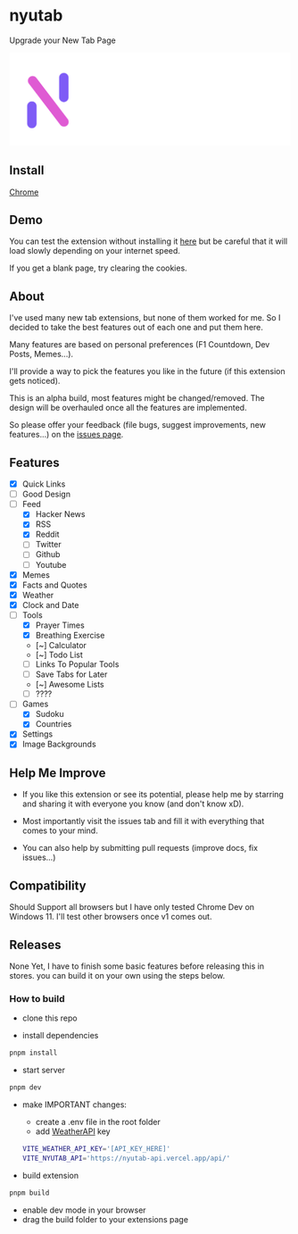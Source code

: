 # nyutab

Upgrade your New Tab Page

![logo](./.github/Assets/nyutab-light.svg)

## Install

[Chrome](https://chrome.google.com/webstore/detail/nyutab/eiikkbmeemdhfgeihpcfaackfofhpebi)

## Demo

You can test the extension without installing it [here](https://nyutab.vercel.app/) but be careful that it will load slowly depending on your internet speed.

If you get a blank page, try clearing the cookies.

## About

I've used many new tab extensions, but none of them worked for me. So I decided to take the best features out of each one and put them here.

Many features are based on personal preferences (F1 Countdown, Dev Posts, Memes...).

I'll provide a way to pick the features you like in the future (if this extension gets noticed).

This is an alpha build, most features might be changed/removed. The design will be overhauled once all the features are implemented.

So please offer your feedback (file bugs, suggest improvements, new features...) on the [issues page](https://github.com/mohamedbechirmejri/nyutab/issues).

## Features

- [x] Quick Links
- [ ] Good Design
- [ ] Feed
  - [x] Hacker News
  - [x] RSS
  - [x] Reddit
  - [ ] Twitter
  - [ ] Github
  - [ ] Youtube
- [x] Memes
- [x] Facts and Quotes
- [x] Weather
- [x] Clock and Date
- [ ] Tools
  - [x] Prayer Times
  - [x] Breathing Exercise
  - [~] Calculator
  - [~] Todo List
  - [ ] Links To Popular Tools
  - [ ] Save Tabs for Later
  - [~] Awesome Lists
  - [ ] ????
- [ ] Games
  - [x] Sudoku
  - [x] Countries
- [x] Settings
- [x] Image Backgrounds

## Help Me Improve

- If you like this extension or see its potential, please help me by starring and sharing it with everyone you know (and don't know xD).

- Most importantly visit the issues tab and fill it with everything that comes to your mind.

- You can also help by submitting pull requests (improve docs, fix issues...)

## Compatibility

Should Support all browsers but I have only tested Chrome Dev on Windows 11. I'll test other browsers once v1 comes out.

## Releases

None Yet, I have to finish some basic features before releasing this in stores. you can build it on your own using the steps below.

### How to build

- clone this repo

- install dependencies

```bash
pnpm install
```

- start server

```bash
pnpm dev
```

- make IMPORTANT changes:

  - create a .env file in the root folder
  - add [WeatherAPI](https://weatherapi.com) key

  ```bash
  VITE_WEATHER_API_KEY='[API_KEY_HERE]'
  VITE_NYUTAB_API='https://nyutab-api.vercel.app/api/'
  ```

- build extension

```bash
pnpm build
```

- enable dev mode in your browser
- drag the build folder to your extensions page
